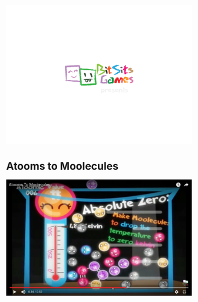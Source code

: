 [ ![](overlays/frame2.png) ](http://BitSits.com)

# Atooms to Moolecules

[ ![](Screen%20Shot%202016-11-28%20at%202.13.25%20AM.png) ](https://youtu.be/F1EuZnheoMQ)
